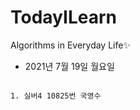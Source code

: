 # TodayILearn
Algorithms in Everyday Life✨

* 2021년 7월 19일 월요일
<pre><code>
1. 실버4 10825번 국영수 <https://www.acmicpc.net/problem/10825>
</code></pre>
